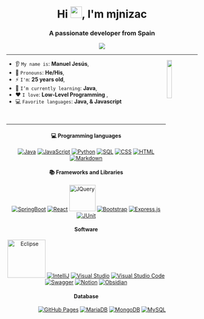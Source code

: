<h1 align="center">Hi <img src="https://media.giphy.com/media/hvRJCLFzcasrR4ia7z/giphy.gif" width="30px"/>, I'm mjnizac</h1>
<h3 align="center">A passionate developer from Spain</h3>

<p align="center">
    <img src="https://komarev.com/ghpvc/?username=mjnizac&color=blue"/> 
</p>

<hr/>

<img align='right' src="https://octodex.github.com/images/octonaut.jpg" width='16%'>


* 👂 `My name is`: **Manuel Jesús**,
* 👩 `Pronouns`: **He/His**,
* ⚡ `I'm`: **25 years old**,
* 🌱 `I’m currently learning`: **Java**,
* ❤️ `I love`: **Low-Level Programming**  ,
* 💻 `Favorite languages`: **Java, & Javascript**


<br/>

<hr/>

<h4 align="center">💻 Programming languages</h4>

<p align="center">
<a href="#"><img alt="Java" src="https://custom-icon-badges.demolab.com/badge/Java-007396.svg?logo=java&logoColor=white"></a>
<a href="#"><img alt="JavaScript" src="https://img.shields.io/badge/JavaScript-F7DF1E.svg?logo=javascript&logoColor=black"></a>
<a href="#"><img alt="Python" src="https://img.shields.io/badge/Python-14354C.svg?logo=python&logoColor=white"></a>
<a href="#"><img alt="SQL" src="https://custom-icon-badges.demolab.com/badge/SQL-025E8C.svg?logo=database&logoColor=white"></a>
<a href=""><img alt="CSS" src="https://img.shields.io/badge/CSS-1572B6.svg?logo=css3&logoColor=white"></a>
<a href="#"><img alt="HTML" src="https://img.shields.io/badge/HTML-E34F26.svg?logo=html5&logoColor=white"></a>
<a href="#"><img alt="Markdown" src="https://img.shields.io/badge/Markdown-000000.svg?logo=markdown&logoColor=white"></a>
</p>

<h4 align="center">📚 Frameworks and Libraries</h4>

<p align="center">
<a href="#"><img alt="SpringBoot" src="https://img.shields.io/badge/SpringBoot-6DB33F?style=flat-square&logo=Spring&logoColor=white"></a>
<a href="#"><img alt="React" src="https://img.shields.io/badge/React-61DAFB.svg?logo=react&logoColor=black"></a>
<a href="#"><img alt="JQuery" src="https://img.shields.io/badge/jQuery-0769AD?style=for-the-badge&logo=jquery&logoColor=white" width='69px'></a>
<a href="#"><img alt="Bootstrap" src="https://img.shields.io/badge/Bootstrap-7952B3.svg?logo=bootstrap&logoColor=white"></a>
<a href="#"><img alt="Express.js" src="https://img.shields.io/badge/Express-404d59.svg?logo=express&logoColor=white"></a>
<a href="#"><img alt="JUnit" src="https://custom-icon-badges.demolab.com/badge/JUnit-25A162.svg?logo=check-circle&logoColor=white"></a>
</p>

<h4 align="center"> Software</h4>

<p align="center">
<a href="#"><img alt="Eclipse" src="https://img.shields.io/badge/Eclipse%20IDE-2C2255?style=for-the-badge&logo=eclipseide&logoColor=white" style{{height='20px' width='100px'}}></a>
<a href="#"><img alt="IntelliJ" src="https://img.shields.io/badge/IntelliJ_Idea-fd2859.svg?logo=intellij-idea&logoColor=white"></a>
<a href="#"><img alt="Visual Studio" src="https://img.shields.io/badge/Visual%20Studio-a838d7.svg?logo=visual-studio&logoColor=white"></a>
<a href="#"><img alt="Visual Studio Code" src="https://img.shields.io/badge/Visual%20Studio%20Code-0078d7.svg?logo=visual-studio-code&logoColor=white"></a>
<a href="#"><img alt="Swagger" src="https://img.shields.io/badge/-Swagger-85EA2D?style=flat&logo=swagger&logoColor=white"></a>
<a href="#"><img alt="Notion" src="https://img.shields.io/badge/Notion-010101.svg?logo=notion&logoColor=white"></a>
<a href="#"><img alt="Obsidian" src="https://img.shields.io/badge/-Obsidian-16161D?logo=obsidian&logoColor=white"></a>
</p>

<h4 align="center"> Database</h4>

<p align="center">
<a href="#"><img alt="GitHub Pages" src="https://img.shields.io/badge/GitHub%20Pages-327FC7.svg?logo=github&logoColor=white"></a>
<a href="#"><img alt="MariaDB" src="https://img.shields.io/badge/MariaDB-003545.svg?logo=mariadb&logoColor=white"></a>
<a href="#"><img alt="MongoDB" src="https://img.shields.io/badge/MongoDB-47A248.svg?logo=mongodb&logoColor=white"></a>
<a href="#"><img alt="MySQL" src="https://img.shields.io/badge/MySQL-00f.svg?logo=mysql&logoColor=white"></a>
</p>

<br/>
